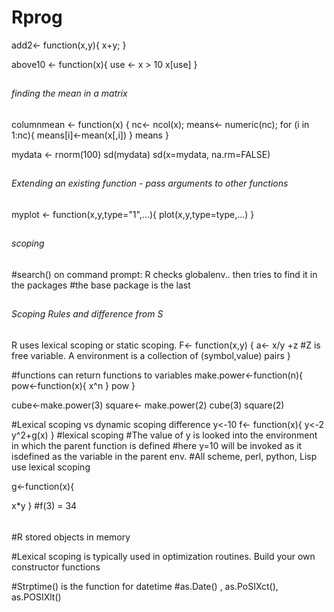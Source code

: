 ## <h1>Rprog

add2<- function(x,y){
  x+y;
}

above10 <- function(x){
  use <- x > 10
  x[use] 
}

## <h6>finding the mean in a matrix
columnmean <- function(x)
{
  nc<- ncol(x);
  means<- numeric(nc);
  for (i in 1:nc){
    means[i]<-mean(x[,i])
  }
  means
}

mydata <- rnorm(100)
sd(mydata)
sd(x=mydata, na.rm=FALSE)

## <h6>Extending an existing function - pass arguments to other functions
myplot <- function(x,y,type="1",...){
  plot(x,y,type=type,...)
}


## <h6>scoping
#search() on command prompt: R checks globalenv.. then tries to find it in the packages
#the base package is the last

## <h6>Scoping Rules and difference from S
R uses lexical scoping or static scoping.
F<- function(x,y)
{
  a<- x/y +z
  #Z is free variable. A environment is a collection of (symbol,value) pairs
}

#functions can return functions to variables
make.power<-function(n){
  pow<-function(x){
    x^n
  }
  pow
}

cube<-make.power(3)
square<- make.power(2)
cube(3)
square(2)

#Lexical scoping vs dynamic scoping difference
y<-10
f<- function(x){
  y<-2
  y^2+g(x)
}
#lexical scoping
#The value of y is looked into the environment in which the parent function is defined
#here y=10 will be invoked as it isdefined as the variable in the parent env. 
#All scheme, perl, python, Lisp use lexical scoping

g<-function(x){ 
  
  x*y
}
#f(3) = 34


## <h6>
#R stored objects in memory


#Lexical scoping is typically used in optimization routines. Build your own constructor functions

#Strptime() is the function for datetime
#as.Date() , as.PoSIXct(), as.POSIXlt()
